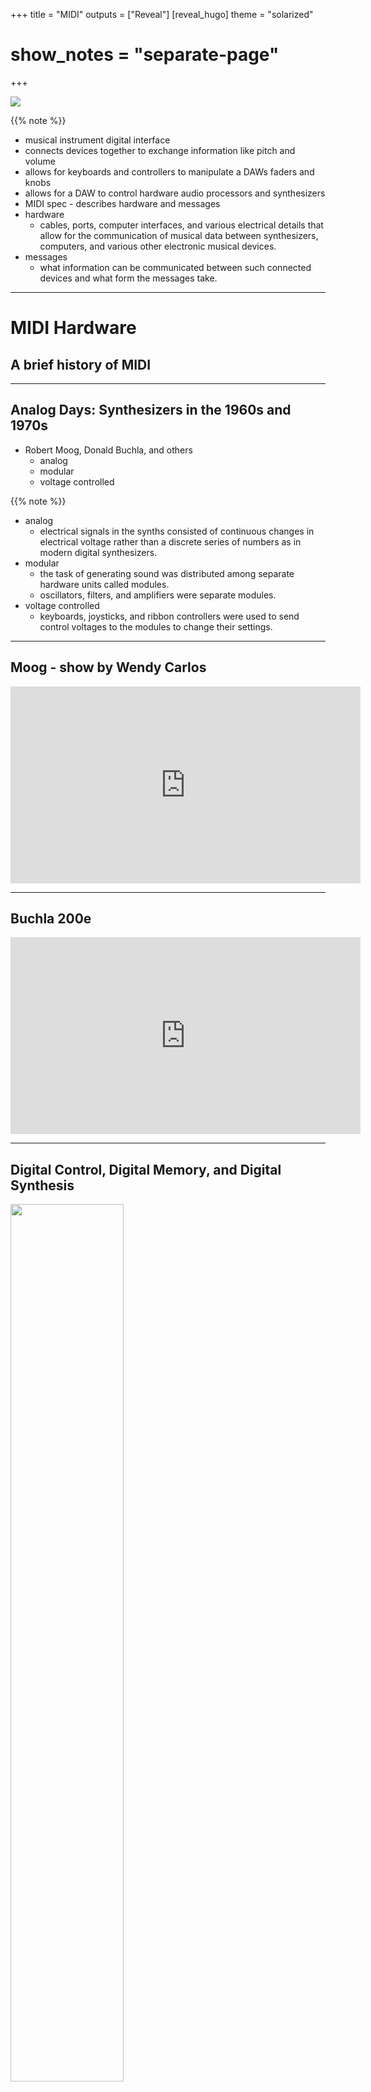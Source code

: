 +++
title = "MIDI"
outputs = ["Reveal"]
[reveal_hugo]
theme = "solarized"
# show_notes = "separate-page"
+++

![](MIDI_LOGO.svg)

{{% note %}}

- musical instrument digital interface
- connects devices together to exchange information like pitch and volume
- allows for keyboards and controllers to manipulate a DAWs faders and knobs
- allows for a DAW to control hardware audio processors and synthesizers
- MIDI spec - describes hardware and messages
- hardware
  - cables, ports, computer interfaces, and various electrical details that allow for the communication of musical data between synthesizers, computers, and various other electronic musical devices.
- messages
  - what information can be communicated between such connected devices and what form the messages take.

---

# MIDI Hardware

## A brief history of MIDI

---

## Analog Days: Synthesizers in the 1960s and 1970s

- Robert Moog, Donald Buchla, and others
  - analog
  - modular
  - voltage controlled

{{% note %}}

- analog
  - electrical signals in the synths consisted of continuous changes in electrical voltage rather than a discrete series of numbers as in modern digital synthesizers.
- modular
  - the task of generating sound was distributed among separate hardware units called modules.
  - oscillators, filters, and amplifiers were separate modules.
- voltage controlled
  - keyboards, joysticks, and ribbon controllers were used to send control voltages to the modules to change their settings.

---

## Moog - show by Wendy Carlos

<iframe width="560" height="315" src="https://www.youtube.com/embed/4SBDH5uhs4Q" title="YouTube video player" frameborder="0" allow="accelerometer; autoplay; clipboard-write; encrypted-media; gyroscope; picture-in-picture" allowfullscreen></iframe>

---

## Buchla 200e

<iframe width="560" height="315" src="https://www.youtube.com/embed/Y7nxZdkqWpk" title="YouTube video player" frameborder="0" allow="accelerometer; autoplay; clipboard-write; encrypted-media; gyroscope; picture-in-picture" allowfullscreen></iframe>

---

## Digital Control, Digital Memory, and Digital Synthesis

<img src="sequential-circuits-model-800-cv-gate-sequencer-1741124.jpg" width="60%">

{{% note %}}

- in the 1970s digital control in the form of sequencers was added to analog synthesizers to allow for more precise control.
- they also added the ability to save settings, the original presets
- this is a Sequential Circuits Model 800 that could hook up to any synthesizer through voltage control
- Eventually all digital synthesizers were developed

---

## Yamaha DX7

<iframe width="560" height="315" src="https://www.youtube.com/embed/Q1Ha0MMT0aA?start=165" title="YouTube video player" frameborder="0" allow="accelerometer; autoplay; clipboard-write; encrypted-media; gyroscope; picture-in-picture" allowfullscreen></iframe>

{{% note %}}
Yamaha DX7, an early all-digital, MIDI-compatible keyboard synthesizer (1983). At about $2,000, the DX7 was relatively inexpensive by early 1980s’ standards.

---

## MIDI 1.0 Specification

- synth manufacturers wanted to create a communications standard
- MIDI 1.0 Specification - published in 1983
- first connections at NAMM - Sequential Circuits Prophet 600 and a Roland JP-6.

---

## Controllers

[Various controllers](https://duckduckgo.com/?q=midi+controllers&t=newext&atb=v265-1&iax=images&ia=images&iai=https%3A%2F%2Fwww.bhphotovideo.com%2Fimages%2Fimages2500x2500%2Flivid_instruments_lvbase02_multipurpose_performance_controler_for_1054583.jpg)

{{% note %}}

- only sends MIDI messages
- doesn't generate sound on its own
- before personal computers it would send messages to a hardware synth but now we connect them to computers

---

## Modules - Roland Fantom-XR

<img src="roland-fantom-xr.jpg" width="60%">

{{% note %}}
A module is a device that can generate sound when it receives MIDI messages but has no keys to play, and hence can’t output MIDI messages.

---

## Workstations - Akai MPC

<iframe width="560" height="315" src="https://www.youtube.com/embed/SENzTt3ftiU?start=165" title="YouTube video player" frameborder="0" allow="accelerometer; autoplay; clipboard-write; encrypted-media; gyroscope; picture-in-picture" allowfullscreen></iframe>

---

## Alternate controllers - AKA NIMES

<iframe width="560" height="315" src="https://www.youtube.com/embed/ZRHLtkeWwwA" title="YouTube video player" frameborder="0" allow="accelerometer; autoplay; clipboard-write; encrypted-media; gyroscope; picture-in-picture" allowfullscreen></iframe>
